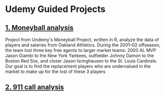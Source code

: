 # Udemy Guided Projects

## [ 1. Moneyball analysis ](https://github.com/irenechang1510/Udemy-projects/tree/main/moneyball)

Project from Undemy's Moneyball Project, written in R, analyze the data of players and salaries from Oakland Athletics. During the 2001–02 offseason, the team lost three key free agents to larger market teams: 2000 AL MVP Jason Giambi to the New York Yankees, outfielder Johnny Damon to the Boston Red Sox, and closer Jason Isringhausen to the St. Louis Cardinals. Our goal is to find the replacement players who are undervalued in the market to make up for the lost of these 3 players

## [2. 911 call analysis]()


